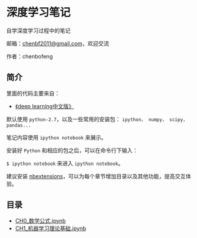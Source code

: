 # 深度学习笔记
自学深度学习过程中的笔记

邮箱：chenbf2011@gmail.com，欢迎交流

作者：chenbofeng


## 简介

里面的代码主要来自：

* [《deep learning中文版》](https://exacity.github.io/deeplearningbook-chinese/)


默认使用 `python-2.7`，以及一些常用的安装包： `ipython， numpy， scipy，pandas...`

笔记内容使用 `ipython notebook` 来展示。

安装好 `Python` 和相应的包之后，可以在命令行下输入：

`$ ipython notebook`
来进入 `ipython notebook`。

建议安装 [nbextensions](https://jupyter-contrib-nbextensions.readthedocs.io/en/latest/install.html#enabling-disabling-extensions)，可以为每个章节增加目录以及其他功能，提高交互体验。

## 目录
* [CH0_数学公式.ipynb](https://github.com/BofengChen/ml_notes/blob/master/CH0_%E6%95%B0%E5%AD%A6%E5%85%AC%E5%BC%8F.ipynb)
* [CH1_机器学习理论基础.ipynb](https://github.com/BofengChen/ml_notes/blob/master/CH1_%E6%9C%BA%E5%99%A8%E5%AD%A6%E4%B9%A0%E7%90%86%E8%AE%BA%E5%9F%BA%E7%A1%80.ipynb)
